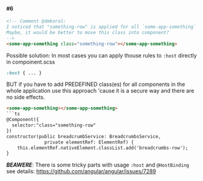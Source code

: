 #### #6
```html
<!-- Comment @dmkorol:
I noticed that "something-row" is applied for all `some-app-something` components.
Maybe, it would be better to move this class into component?
-->
<some-app-something class="something-row"></some-app-something>
```

Possible solution:
In most cases you can apply thouse rules to `:host` directly in compoinent.scss
```scss
:host { ... }
```
BUT if you have to add PREDEFINED class(es) for all components in the whole 
application use this approach 'cause it is a secure way and there are no side effects.
```html
<some-app-something></some-app-something>
```ts
@Component({
  selector:"class="something-row"
})
constructor(public breadcrumbService: BreadcrumbsService,
              private elementRef: ElementRef) {
	this.elementRef.nativeElement.classList.add('breadcrumbs-row');
}
```
***BEAWERE***: There is some tricky parts with usage `:host` and `@HostBinding`
see details: https://github.com/angular/angular/issues/7289

